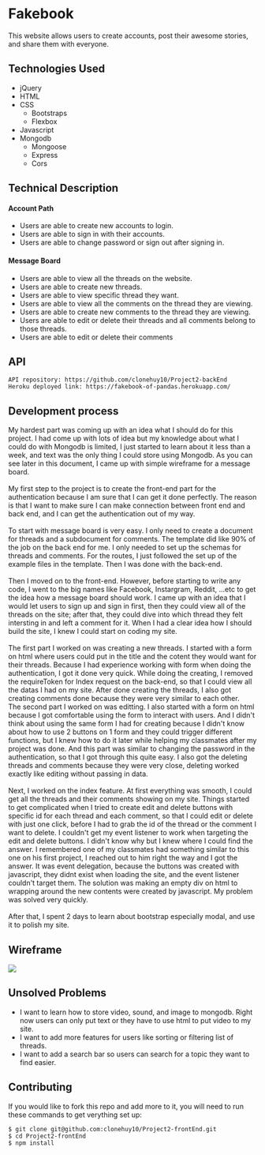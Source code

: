 # Fakebook
  This website allows users to create accounts, post their awesome stories, and share them with everyone.

## Technologies Used
- jQuery
- HTML
- CSS
  + Bootstraps
  + Flexbox
- Javascript
- Mongodb
  + Mongoose
  + Express
  + Cors

## Technical Description

#### Account Path
- Users are able to create new accounts to login.
- Users are able to sign in with their accounts.
- Users are able to change password or sign out after signing in.

#### Message Board
- Users are able to view all the threads on the website.
- Users are able to create new threads.
- Users are able to view specific thread they want.
- Users are able to view all the comments on the thread they are viewing.
- Users are able to create new comments to the thread they are viewing.
- Users are able to edit or delete their threads and all comments belong to those threads.
- Users are able to edit or delete their comments

## API
```
API repository: https://github.com/clonehuy10/Project2-backEnd
Heroku deployed link: https://fakebook-of-pandas.herokuapp.com/
```

## Development process
My hardest part was coming up with an idea what I should do for this project. I had come up with lots of idea but my knowledge about what I could do with Mongodb is limited, I just started to learn about it less than a week, and text was the only thing I could store using Mongodb. As you can see later in this document, I came up with simple wireframe for a message board.\
\
My first step to the project is to create the front-end part for the authentication because I am sure that I can get it done perfectly. The reason is that I want to make sure I can make connection between front end and back end, and I can get the authentication out of my way.\
\
To start with message board is very easy. I only need to create a document for threads and a subdocument for comments. The template did like 90% of the job on the back end for me. I only needed to set up the schemas for threads and comments. For the routes, I just followed the set up of the example files in the template. Then I was done with the back-end.\
\
Then I moved on to the front-end. However, before starting to write any code, I went to the big names like Facebook, Instargram, Reddit, ...etc to get the idea how a message board should work. I came up with an idea that I would let users to sign up and sign in first, then they could view all of the threads on the site; after that, they could dive into which thread they felt intersting in and left a comment for it. When I had a clear idea how I should build the site, I knew I could start on coding my site.\
\
The first part I worked on was creating a new threads. I started with a form on html where users could put in the title and the cotent they would want for their threads. Because I had experience working with form when doing the authentication, I got it done very quick. While doing the creating, I removed the requireToken for Index request on the back-end, so that I could view all the datas I had on my site. After done creating the threads, I also got creating comments done because they were very similar to each other.
\
The second part I worked on was editting. I also started with a form on html because I got comfortable using the form to interact with users. And I didn't think about using the same form I had for creating because I didn't know about how to use 2 buttons on 1 form and they could trigger different functions, but I knew how to do it later while helping my classmates after my project was done. And this part was similar to changing the password in the authentication, so that I got through this quite easy. I also got the deleting threads and comments because they were very close, deleting worked exactly like editing without passing in data.\
\
Next, I worked on the index feature. At first everything was smooth, I could get all the threads and their comments showing on my site. Things started to get complicated when I tried to create edit and delete buttons with specific id for each thread and each comment, so that I could edit or delete with just one click, before I had to grab the id of the thread or the comment I want to delete. I couldn't get my event listener to work when targeting the edit and delete buttons. I didn't know why but I knew where I could find the answer. I remembered one of my classmates had something similar to this one on his first project, I reached out to him right the way and I got the answer. It was event delegation, because the buttons was created with javascript, they didnt exist when loading the site, and the event listener couldn't target them. The solution was making an empty div on html to wrapping around the new contents were created by javascript. My problem was solved very quickly.\
\
After that, I spent 2 days to learn about bootstrap especially modal, and use it to polish my site.

## Wireframe
![](https://i.imgur.com/gP7i70F.png)

## Unsolved Problems
- I want to learn how to store video, sound, and image to mongodb. Right now users can only put text or they have to use html to put video to my site.
- I want to add more features for users like sorting or filtering list of threads.
- I want to add a search bar so users can search for a topic they want to find easier.

## Contributing
If you would like to fork this repo and add more to it, you will need to run these commands to get verything set up:
```
$ git clone git@github.com:clonehuy10/Project2-frontEnd.git
$ cd Project2-frontEnd
$ npm install
```
